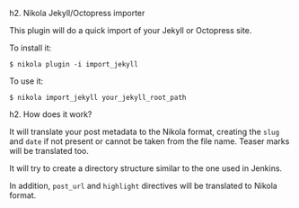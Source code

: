 h2. Nikola Jekyll/Octopress importer

This plugin will do a quick import of your Jekyll or Octopress site.

To install it:

    $ nikola plugin -i import_jekyll


To use it:

    $ nikola import_jekyll your_jekyll_root_path


h2. How does it work?

It will translate your post metadata to the Nikola format, creating the `slug` and `date` if not present or cannot be taken from the file name. Teaser marks will be translated too.

It will try to create a directory structure similar to the one used in Jenkins.

In addition, `post_url` and `highlight` directives will be translated to Nikola format.
